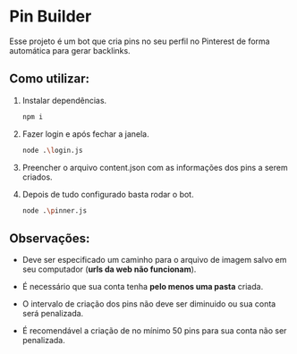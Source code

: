 # Pin Builder

Esse projeto é um bot que cria pins no seu perfil no Pinterest de forma automática para gerar backlinks.

## Como utilizar:

1. Instalar dependências.

    ```bash
    npm i
    ```

2. Fazer login e após fechar a janela.

    ```bash
    node .\login.js
    ```

3. Preencher o arquivo content.json com as informações dos pins a serem criados.

4. Depois de tudo configurado basta rodar o bot.

    ```bash
    node .\pinner.js
    ```

## Observações:

* Deve ser especificado um caminho para o arquivo de imagem salvo em seu computador (**urls da web não funcionam**).

* É necessário que sua  conta tenha **pelo menos uma pasta** criada.

* O intervalo de criação dos pins não deve ser diminuido ou sua conta será penalizada.

* É recomendável a criação de no mínimo 50 pins para sua conta não ser penalizada.